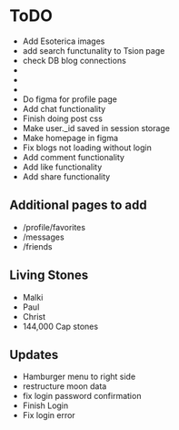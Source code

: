 # ToDO
- Add Esoterica images
- add search functunality to Tsion page
- check DB blog connections
-
-
-
- Do figma for profile page
- Add chat functionality
- Finish doing post css
- Make user._id saved in session storage
- Make homepage in figma
- Fix blogs not loading without login
- Add comment functionality
- Add like functionality
- Add share functionality


## Additional pages to add
- /profile/favorites
- /messages
- /friends

## Living Stones
- Malki
- Paul
- Christ
- 144,000 Cap stones
 
## Updates
- Hamburger menu to right side
- restructure moon data
- fix login password confirmation
- Finish Login
- Fix login error